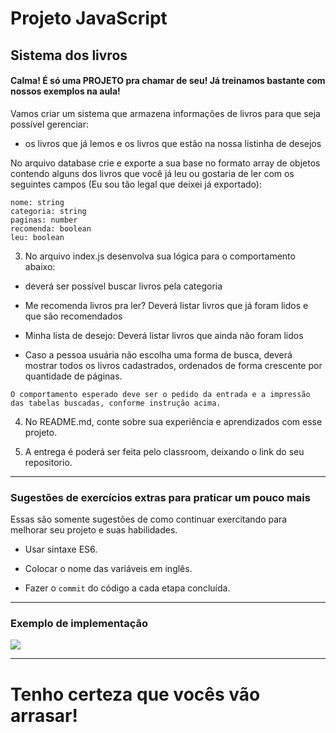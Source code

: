 # Projeto JavaScript

## Sistema dos livros

#### Calma! É só uma PROJETO pra chamar de seu! Já treinamos bastante com nossos exemplos na aula!

Vamos criar um sistema que armazena informações de livros para que seja possível gerenciar:

- os livros que já lemos e os livros que estão na nossa listinha de desejos

No arquivo database crie e exporte a sua base no formato array de objetos contendo alguns dos livros que você já leu ou gostaria de ler com os seguintes campos (Eu sou tão legal que deixei já exportado):

```
nome: string
categoria: string
paginas: number
recomenda: boolean
leu: boolean
```

3. No arquivo index.js desenvolva sua lógica para o comportamento abaixo:

- deverá ser possível buscar livros pela categoria
- Me recomenda livros pra ler?
  Deverá listar livros que já foram lidos e que são recomendados
- Minha lista de desejo:
  Deverá listar livros que ainda não foram lidos

- Caso a pessoa usuária não escolha uma forma de busca, deverá mostrar todos os livros cadastrados, ordenados de forma crescente por quantidade de páginas.

```
O comportamento esperado deve ser o pedido da entrada e a impressão das tabelas buscadas, conforme instrução acima.
```

4. No README.md, conte sobre sua experiência e aprendizados com esse projeto.

5. A entrega é poderá ser feita pelo classroom, deixando o link do seu repositorio.

---

### Sugestões de exercícios extras para praticar um pouco mais

Essas são somente sugestões de como continuar exercitando para melhorar seu projeto e suas habilidades.

- Usar sintaxe ES6.

- Colocar o nome das variáveis em inglês.

- Fazer o `commit` do código a cada etapa concluída.

---

### Exemplo de implementação

<img src="../Img/CarrinhoDeCompras.gif" />

---

# Tenho certeza que vocês vão arrasar!
